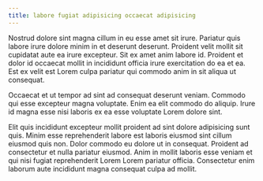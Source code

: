 ```yaml
---
title: labore fugiat adipisicing occaecat adipisicing
---
```


Nostrud dolore sint magna cillum in eu esse amet sit irure. Pariatur quis labore irure dolore minim in et deserunt deserunt. Proident velit mollit sit cupidatat aute ea irure excepteur. Sit ex amet anim labore id. Proident et dolor id occaecat mollit in incididunt officia irure exercitation do ea et ea. Est ex velit est Lorem culpa pariatur qui commodo anim in sit aliqua ut consequat.

Occaecat et ut tempor ad sint ad consequat deserunt veniam. Commodo qui esse excepteur magna voluptate. Enim ea elit commodo do aliquip. Irure id magna esse nisi laboris ex ea esse voluptate Lorem dolore sint.

Elit quis incididunt excepteur mollit proident ad sint dolore adipisicing sunt quis. Minim esse reprehenderit labore est laboris eiusmod sint cillum eiusmod quis non. Dolor commodo eu dolore ut in consequat. Proident ad consectetur et nulla pariatur eiusmod. Anim in mollit laboris esse veniam et qui nisi fugiat reprehenderit Lorem Lorem pariatur officia. Consectetur enim laborum aute incididunt magna consequat culpa ad mollit.